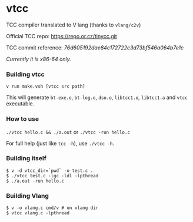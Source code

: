 # vtcc
TCC compiler translated to V lang (thanks to `vlang/c2v`)

Official TCC repo: https://repo.or.cz/tinycc.git

TCC commit reference: _76d605192dae84c172722c3d73bf546a064b7e1c_

*Currently it is x86-64 only.*

### Building vtcc

`v run make.vsh [vtcc src path]`

This will generate `bt-exe.o`, `bt-log.o`, `dso.o`, `libtcc1.o`, `libtcc1.a` and `vtcc` executable.

### How to use

`./vtcc hello.c && ./a.out` or `./vtcc -run hello.c`

For full help (just like `tcc -h`), use `./vtcc -h`.

### Building itself

```
$ v -d vtcc_dir=`pwd` -o test.c .
$ ./vtcc test.c -lgc -ldl -lpthread
$ ./a.out -run hello.c
```

### Building Vlang

```
$ v -o vlang.c cmd/v # on vlang dir
$ vtcc vlang.c -lpthread
```
